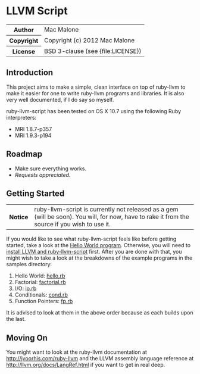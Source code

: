 # LLVM Script

<table>
  <tr>
    <th>Author</th><td>Mac Malone</td>
  </tr>
  <tr>
    <th>Copyright</th><td>Copyright (c) 2012 Mac Malone</td>
  </tr>
  <tr>
    <th>License</th><td>BSD 3-clause (see {file:LICENSE})</td>
  </tr>
</table>

## Introduction

This project aims to make a simple, clean interface on top of ruby-llvm to make it 
easier for one to write ruby-llvm programs and libraries. It is also very well documented,
if I do say so myself.

ruby-llvm-script has been tested on OS X 10.7 using the following Ruby interpreters:

* MRI 1.8.7-p357
* MRI 1.9.3-p194

## Roadmap
* Make sure everything works.
* *Requests appreciated.*

## Getting Started

<table>
  <tr>
    <th>Notice</th><td>ruby-llvm-script is currently not released as a gem (will be soon). You will, for now, have to rake it from the source if you wish to use it.</td>
  </tr>
</table>

If you would like to see what ruby-llvm-script feels like before getting started, take a look at the [Hello World program](https://github.com/tophat/ruby-llvm-script/wiki/Hello-World). Otherwise, you will need to [install LLVM and ruby-llvm-script](https://github.com/tophat/ruby-llvm-script/wiki/Installation) first. After you are done with that, you might wish to take a look at the breakdowns of the example programs in the samples directory: 

1. Hello World: [hello.rb](https://github.com/tophat/ruby-llvm-script/wiki/Hello-World)
2. Factorial: [factorial.rb](https://github.com/tophat/ruby-llvm-script/wiki/Factorial)
3. I/O: [io.rb](https://github.com/tophat/ruby-llvm-script/wiki/IO)
4. Conditionals: [cond.rb](https://github.com/tophat/ruby-llvm-script/wiki/Conditionals)
5. Function Pointers: [fp.rb](https://github.com/tophat/ruby-llvm-script/wiki/Function-Pointers)

It is advised to look at them in the above order because as each builds upon the last.

## Moving On

You might want to look at the ruby-llvm documentation at <http://jvoorhis.com/ruby-llvm> and the LLVM assembly language reference at <http://llvm.org/docs/LangRef.html> if you want to get in real deep.
